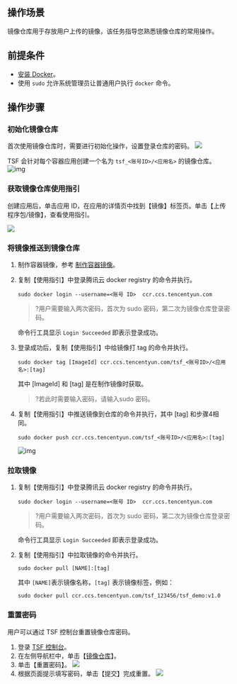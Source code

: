## 操作场景

镜像仓库用于存放用户上传的镜像，该任务指导您熟悉镜像仓库的常用操作。

## 前提条件

- [安装 Docker](https://www.docker.com/products/docker-desktop)。
- 使用 `sudo` 允许系统管理员让普通用户执行 `docker` 命令。

## 操作步骤

### 初始化镜像仓库

首次使用镜像仓库时，需要进行初始化操作，设置登录仓库的密码。
![](https://main.qcloudimg.com/raw/464e16a2db8c976784a226aa031b1c56.png)

TSF 会针对每个容器应用创建一个名为 `tsf_<账号ID>/<应用名>` 的镜像仓库。
![img](https://main.qcloudimg.com/raw/1ab7b30771aff18eda21dc14ea0f2ded.png)

### 获取镜像仓库使用指引

创建应用后，单击应用 ID，在应用的详情页中找到【镜像】标签页。单击【上传程序包/镜像】，查看使用指引。

![](https://main.qcloudimg.com/raw/4930f63fa36327efd49c03c8c2066df3.png)

### 将镜像推送到镜像仓库

1. 制作容器镜像，参考 [制作容器镜像](https://cloud.tencent.com/document/product/649/17007)。
2. 复制【使用指引】中登录腾讯云 docker registry 的命令并执行。
   ```
   sudo docker login --username=<账号 ID>  ccr.ccs.tencentyun.com
   ```
   >?用户需要输入两次密码，首次为 sudo 密码，第二次为镜像仓库登录密码。

   命令行工具显示 `Login Succeeded` 即表示登录成功。

3. 登录成功后，复制【使用指引】中给镜像打 tag 的命令并执行。
   ```
   sudo docker tag [ImageId] ccr.ccs.tencentyun.com/tsf_<账号ID>/<应用名>:[tag]
   ```

   其中 [ImageId] 和 [tag] 是在制作镜像时获取。

   >?若此时需要输入密码，请输入sudo 密码。

4. 复制【使用指引】中推送镜像到仓库的命令并执行，其中 [tag] 和步骤4相同。
   ```
   sudo docker push ccr.ccs.tencentyun.com/tsf_<账号ID>/<应用名>:[tag] 
   ```
   ![img](https://main.qcloudimg.com/raw/88a80a3fcb7b6e37480cd85815b46a23.png)

### 拉取镜像

1. 复制【使用指引】中登录腾讯云 docker registry 的命令并执行。
   ```
   sudo docker login --username=<账号 ID>  ccr.ccs.tencentyun.com
   ```
   >?用户需要输入两次密码，首次为 sudo 密码，第二次为镜像仓库登录密码。

   命令行工具显示 `Login Succeeded` 即表示登录成功。

2. 复制【使用指引】中拉取镜像的命令并执行。
   ```
   sudo docker pull [NAME]:[tag]
   ```
   其中 `[NAME]`表示镜像名称，`[tag]` 表示镜像标签，例如：
   ```
   sudo docker pull ccr.ccs.tencentyun.com/tsf_123456/tsf_demo:v1.0
   ```

### 重置密码

用户可以通过 TSF 控制台重置镜像仓库密码。

1. 登录 [TSF 控制台](https://console.cloud.tencent.com/tsf/index)。
2. 在左侧导航栏中，单击【[镜像仓库](https://console.cloud.tencent.com/tsf/image)】。
3. 单击【重置密码】。
   ![](https://main.qcloudimg.com/raw/bbacc6d2511fef061a7b195e2c7bffbe.png)
4. 根据页面提示填写密码，单击【提交】完成重置。
   ![](https://main.qcloudimg.com/raw/9d2edf325649cfdf3386d84fb73cbb77.png)

